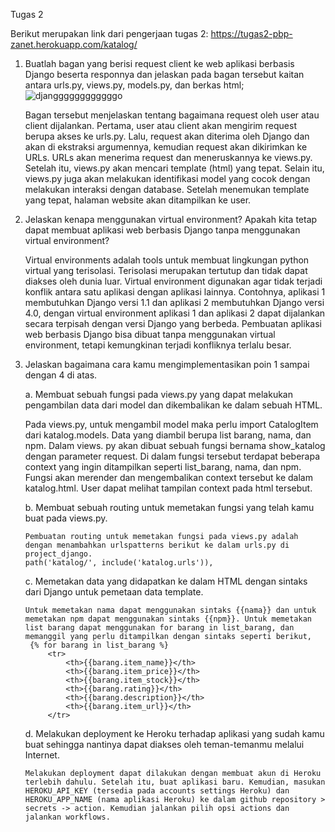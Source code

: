 Tugas 2

Berikut merupakan link dari pengerjaan tugas 2: https://tugas2-pbp-zanet.herokuapp.com/katalog/ 

1. Buatlah bagan yang berisi request client ke web aplikasi berbasis Django beserta responnya dan jelaskan pada bagan tersebut kaitan antara urls.py, views.py, models.py, dan berkas html;
  ![djanggggggggggggo](https://user-images.githubusercontent.com/112609911/190220740-6e486da6-56a9-4cb9-b49a-971d4df68bda.jpg)
  
    Bagan tersebut menjelaskan tentang bagaimana request oleh user atau client dijalankan. Pertama, user atau client akan mengirim request berupa akses ke urls.py. Lalu, request akan diterima oleh Django dan akan di ekstraksi argumennya, kemudian request akan dikirimkan ke URLs. URLs akan menerima request dan meneruskannya ke views.py. Setelah itu, views.py akan mencari template (html) yang tepat. Selain itu, views.py juga akan melakukan identifikasi model yang cocok dengan melakukan interaksi dengan database. Setelah menemukan template yang tepat, halaman website akan ditampilkan ke user. 

2. Jelaskan kenapa menggunakan virtual environment? Apakah kita tetap dapat membuat aplikasi web berbasis Django tanpa menggunakan virtual environment?
  
    Virtual environments adalah tools untuk membuat lingkungan python virtual yang terisolasi. Terisolasi merupakan tertutup dan tidak dapat diakses oleh dunia luar. Virtual environment digunakan agar tidak terjadi konflik antara satu aplikasi dengan aplikasi lainnya. Contohnya, aplikasi 1 membutuhkan Django versi 1.1 dan aplikasi 2 membutuhkan Django versi 4.0, dengan virtual environment aplikasi 1 dan aplikasi 2 dapat dijalankan secara terpisah dengan versi Django yang berbeda. Pembuatan aplikasi web berbasis Django bisa dibuat tanpa menggunakan virtual environment, tetapi kemungkinan terjadi konfliknya terlalu besar. 

3. Jelaskan bagaimana cara kamu mengimplementasikan poin 1 sampai dengan 4 di atas.
    
    a. Membuat sebuah fungsi pada views.py yang dapat melakukan pengambilan data dari model dan dikembalikan ke dalam sebuah HTML.
      
      Pada views.py, untuk mengambil model maka perlu import CatalogItem dari katalog.models. Data yang diambil berupa list barang, nama, dan npm. Dalam views. py akan dibuat sebuah fungsi bernama show_katalog dengan parameter request. Di dalam fungsi tersebut terdapat beberapa context yang ingin ditampilkan seperti list_barang, nama, dan npm. Fungsi akan merender dan mengembalikan context tersebut ke dalam katalog.html. User dapat melihat tampilan context pada html tersebut. 
    
    b. Membuat sebuah routing untuk memetakan fungsi yang telah kamu buat pada views.py.
       
       Pembuatan routing untuk memetakan fungsi pada views.py adalah dengan menambahkan urlspatterns berikut ke dalam urls.py di project_django.
       path('katalog/', include('katalog.urls')), 
   
   c. Memetakan data yang didapatkan ke dalam HTML dengan sintaks dari Django untuk pemetaan data template.
       
       Untuk memetakan nama dapat menggunakan sintaks {{nama}} dan untuk memetakan npm dapat menggunakan sintaks {{npm}}. Untuk memetakan list barang dapat menggunakan for barang in list_barang, dan memanggil yang perlu ditampilkan dengan sintaks seperti berikut,
        {% for barang in list_barang %}
            <tr>
                <th>{{barang.item_name}}</th>
                <th>{{barang.item_price}}</th>
                <th>{{barang.item_stock}}</th>
                <th>{{barang.rating}}</th>
                <th>{{barang.description}}</th>
                <th>{{barang.item_url}}</th>
            </tr>
    
    d. Melakukan deployment ke Heroku terhadap aplikasi yang sudah kamu buat sehingga nantinya dapat diakses oleh teman-temanmu melalui Internet.
       
       Melakukan deployment dapat dilakukan dengan membuat akun di Heroku terlebih dahulu. Setelah itu, buat aplikasi baru. Kemudian, masukan HEROKU_API_KEY (tersedia pada accounts settings Heroku) dan HEROKU_APP_NAME (nama aplikasi Heroku) ke dalam github repository > secrets -> action. Kemudian jalankan pilih opsi actions dan jalankan workflows.
